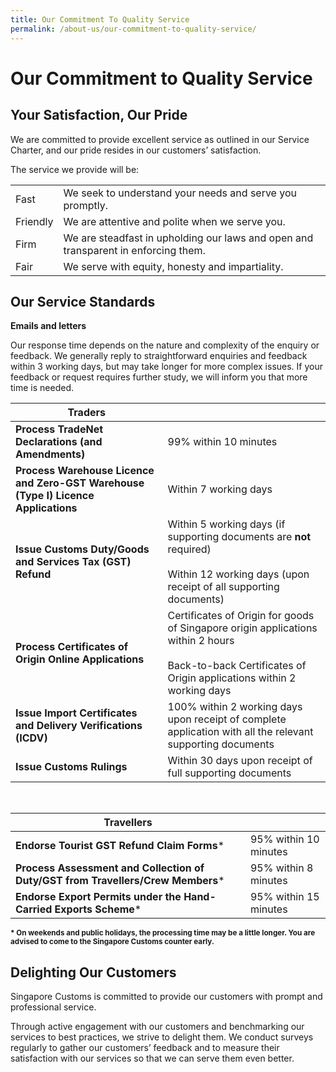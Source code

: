 ```yaml
---
title: Our Commitment To Quality Service
permalink: /about-us/our-commitment-to-quality-service/
---
```


# Our Commitment to Quality Service 

## Your Satisfaction, Our Pride

We are committed to provide excellent service as outlined in our Service Charter, and our pride resides in our customers’ satisfaction.

The service we provide will be:

|          |                                                                                    |
|----------|------------------------------------------------------------------------------------|
| Fast     | We seek to understand your needs and serve you promptly.                           |
| Friendly | We are attentive and polite when we serve you.                                     |
| Firm     | We are steadfast in upholding our laws and open and transparent in enforcing them. |
| Fair     | We serve with equity, honesty and impartiality.                                    |

## Our Service Standards

**Emails and letters**

Our response time depends on the nature and complexity of the enquiry or feedback. We generally reply to straightforward enquiries and feedback within 3 working days, but may take longer for more complex issues. If your feedback or request requires further study, we will inform you that more time is needed.


|Traders                                                                            |                                                                                                                                                                    |
|-----------------------------------------------------------------------------------|--------------------------------------------------------------------------------------------------------------------------------------------------------------------|
|**Process TradeNet Declarations (and Amendments)**                                 | 99% within 10 minutes                                                                                                                                              |
|**Process Warehouse Licence and Zero-GST Warehouse (Type I) Licence Applications** | Within 7 working days                                                                                                                                              |
|**Issue Customs Duty/Goods and Services Tax (GST) Refund**                         |  Within 5 working days (if supporting documents are **not** required)<br><br>Within 12 working days (upon receipt of all supporting documents)                     |
|**Process Certificates of Origin Online Applications**                             |  Certificates of Origin for goods of Singapore origin applications within 2 hours<br><br>Back-to-back Certificates of Origin applications within 2 working days    |
|**Issue Import Certificates and Delivery Verifications (ICDV)**                    |  100% within 2 working days upon receipt of complete application with all the relevant supporting documents                                                        |
|**Issue Customs Rulings**                                                          | Within 30 days upon receipt of full supporting documents                                                                                                           | 

<br>

|Travellers                                                                       |                       |
|---------------------------------------------------------------------------------|-----------------------|
|**Endorse Tourist GST Refund Claim Forms**\*                                     | 95% within 10 minutes |
|**Process Assessment and Collection of Duty/GST from Travellers/Crew Members**\* | 95% within 8 minutes  |
|**Endorse Export Permits under the Hand-Carried Exports Scheme**\*               | 95% within 15 minutes |

<sup>**\* On weekends and public holidays, the processing time may be a little longer. You are advised to come to the Singapore Customs counter early.**

## Delighting Our Customers

Singapore Customs is committed to provide our customers with prompt and professional service.

Through active engagement with our customers and benchmarking our services to best practices, we strive to delight them. We conduct surveys regularly to gather our customers’ feedback and to measure their satisfaction with our services so that we can serve them even better. 
